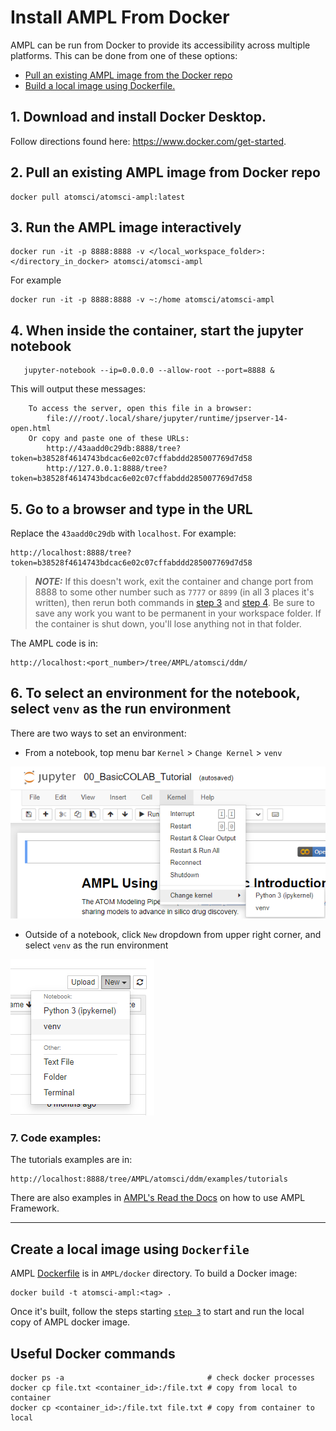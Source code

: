 # Install AMPL From Docker

AMPL can be run from Docker to provide its accessibility across multiple platforms. This can be done from one of these options:

* [Pull an existing AMPL image from the Docker repo](#2-pull-an-existing-ampl-image-from-docker-repo)
* [Build a local image using Dockerfile.](#create-a-local-image-using-dockerfile)

## 1. Download and install Docker Desktop.

Follow directions found here: https://www.docker.com/get-started.


## 2. Pull an existing AMPL image from Docker repo

```
docker pull atomsci/atomsci-ampl:latest
```

## 3. Run the AMPL image interactively

```
docker run -it -p 8888:8888 -v </local_workspace_folder>:</directory_in_docker> atomsci/atomsci-ampl
```
For example
```
docker run -it -p 8888:8888 -v ~:/home atomsci/atomsci-ampl
```

## 4. When inside the container, start the jupyter notebook

```
   jupyter-notebook --ip=0.0.0.0 --allow-root --port=8888 &
```

This will output these messages:

```
    To access the server, open this file in a browser:
        file:///root/.local/share/jupyter/runtime/jpserver-14-open.html
    Or copy and paste one of these URLs:
        http://43aadd0c29db:8888/tree?token=b38528f4614743bdcac6e02c07cffabddd285007769d7d58
        http://127.0.0.1:8888/tree?token=b38528f4614743bdcac6e02c07cffabddd285007769d7d58
```

## 5. Go to a browser and type in the URL

Replace the `43aadd0c29db` with `localhost`. For example:

```
http://localhost:8888/tree?token=b38528f4614743bdcac6e02c07cffabddd285007769d7d58
```

> **_NOTE:_** If this doesn't work, exit the container and change port from 8888 to some other number such as `7777` or `8899` (in all 3 places it's written), then rerun both commands in [step 3](#3-run-the-ampl-image-interactively) and [step 4](#4-when-inside-the-container-start-the-jupyter-notebook).  Be sure to save any work you want to be permanent in your workspace folder. If the container is shut down, you'll lose anything not in that folder.  

The AMPL code is in:

```
http://localhost:<port_number>/tree/AMPL/atomsci/ddm/
```

## 6. To select an environment for the notebook, select `venv` as the run environment

There are two ways to set an environment:

* From a notebook, top menu bar `Kernel` > `Change Kernel` > `venv`

![Select an environment from a notebook](../../docs/source/_static/img/01_install_from_docker_files/docker_notebook_env2.png)

* Outside of a notebook, click `New` dropdown from upper right corner, and select `venv` as the run environment

![Select an environment outside of a notebook](../../docs/source/_static/img/01_install_from_docker_files/docker_notebook_env1.png)

### 7. Code examples:

The tutorials examples are in:

```
http://localhost:8888/tree/AMPL/atomsci/ddm/examples/tutorials
```

There are also examples in [AMPL's Read the Docs](https://ampl.readthedocs.io/en/latest/) on how to use AMPL Framework.

---

## Create a local image using `Dockerfile`

AMPL [Dockerfile](../../../../docker/Dockerfile) is in `AMPL/docker` directory. To build a Docker image:

```
docker build -t atomsci-ampl:<tag> .
```

Once it's built, follow the steps starting [`step 3`](#3-run-the-ampl-image-interactively) to start and run the local copy of AMPL docker image.

## Useful Docker commands

```
docker ps -a                                # check docker processes
docker cp file.txt <container_id>:/file.txt # copy from local to container
docker cp <container_id>:/file.txt file.txt # copy from container to local
```
